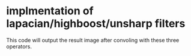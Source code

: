 # implmentation of lapacian/highboost/unsharp filters

This code will output the result image after convoling with these three operators.
